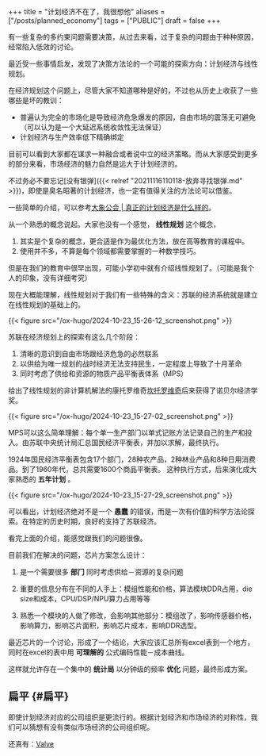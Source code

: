 +++
title = "计划经济不在了，我很想他"
aliases = ["/posts/planned_economy"]
tags = ["PUBLIC"]
draft = false
+++

有⼀些复杂的多约束问题需要决策，从过去来看，过于复杂的问题由于种种原因，经常陷⼊低效的讨论。

最近受⼀些事情启发，发现了决策⽅法论的⼀个可能的探索⽅向：计划经济与线性规划。

<!--more-->

在经济规划这个问题上，尽管⼤家不知道哪种是好的，不过也从历史上收获了⼀些哪些是坏的教训：

-   普遍认为完全的市场化是导致经济危急爆发的原因，⾃由市场的震荡⽆可避免（可以认为是⼀个⼤延迟系统收敛性⽆法保证）
-   计划经济与⽣产效率低下精确绑定

⽬前可以看到⼤家都在谋求⼀种融合或者说中⽴的经济策略。⽽从⼤家感受到更多的部分来看，市场经济的魅⼒⾃然是远⼤于计划经济的。

不过务必不要忘记[没有银弹]({{< relref "20211116110118-放弃寻找银弹.md" >}})，即使是臭名昭著的计划经济，也⼀定有值得关注的⽅法论可以借鉴。

⼀些简单的介绍，可以参考[大象公会 | 真正的计划经济是什么样的](https://chinadigitaltimes.net/chinese/612839.html)。

从⼀个熟悉的概念说起。⼤家也没有⼀个感觉， **线性规划** 这个概念，

1.  其实是个复杂的概念，更合适是作为最优化⽅法，放在⾼等教育的课程中。
2.  使⽤并不多，不算是每个领域都需要掌握的⼀种数学技巧。

但是在我们的教育中很早出现，可能⼩学初中就有介绍线性规划了。（可能是我个⼈的印象，没有详细考究）

现在⼤概能理解，线性规划对于我们有⼀些特殊的含义：苏联的经济系统就是建⽴在线性规划的基础上的。

{{< figure src="/ox-hugo/2024-10-23_15-26-12_screenshot.png" >}}

苏联在经济规划上的探索有这么⼏个阶段：

1.  清晰的意识到⾃由市场跟经济危急的必然联系
2.  以供给为唯⼀规划的战时经济⽆法⽀持⺠⽣，⼀定程度上导致了⼗⽉⾰命
3.  同时考虑了供给和资源的物质产品平衡表体系（MPS）

给出了线性规划的⾮计算机解法的康托罗维奇[坎托罗维奇](https://zh.wikipedia.org/zh-hans/%E5%88%97%E6%98%82%E5%B0%BC%E5%BE%B7%C2%B7%E5%9D%8E%E6%89%98%E7%BD%97%E7%BB%B4%E5%A5%87)后来获得了诺⻉尔经济学奖。

{{< figure src="/ox-hugo/2024-10-23_15-27-02_screenshot.png" >}}

MPS可以这么简单理解：每个单⼀⽣产部⻔以单式记账⽅法记录⾃⼰的⽣产和投⼊。由苏联中央统计局汇总国⺠经济平衡表，并加以求解，最终执⾏。

1924年国⺠经济平衡表包含17个部⻔，28种农产品，2种林业产品和8种⽇⽤消费品。到了1960年代，总共需要1600个商品平衡表。
这种执⾏⽅式，后来演化成⼤家熟悉的 **五年计划** 。

{{< figure src="/ox-hugo/2024-10-23_15-27-29_screenshot.png" >}}

可以看出，计划经济绝对不是⼀个 **愚蠢** 的错误，⽽是⼀次有价值的科学⽅法论探索。在特定的历史时期，良好的⽀持了苏联经济。

看完上⾯的介绍，能感觉跟我们的问题很像。

⽬前我们在解决的问题，芯⽚⽅案怎么设计：

1.  是⼀个需要很多 **部⻔** 同时考虑供给－资源的复杂问题

2.  重要的信息分布在不同的⼈⼿上：模组性能和价格，算法模块DDR占⽤，die size和成本，CPU/DSP/NPU算⼒占⽤等等

3.  熟悉⼀个模块的⼈做了修改，会影响其他部分：模组改了，影响传感器价格，影响算⼒，影响芯⽚⾯积，影响芯⽚成本，影响DDR选型。

最近芯⽚的⼀个讨论，形成了⼀个结论，⼤家应该汇总所有excel表到⼀个地⽅，同时在excel的表中⽤ **可理解的** 公式编码性能－成本曲线。

这样就允许存在⼀个集中的 **统计局** 以分钟级的频率 **优化** 问题，最终形成⽅案。


## 扁平 {#扁平}

即使计划经济对应的公司组织是更流行的。根据计划经济和市场经济的对称性，我们可以猜想有没有类似市场经济的公司组织呢。

还真有：[Valve](https://zh.wikipedia.org/wiki/%E6%89%81%E5%B9%B3%E5%8C%96%E7%BB%84%E7%BB%87#%E8%87%AA%E6%88%91%E7%AE%A1%E7%90%86%E5%9B%A2%E9%98%9F)
